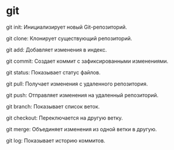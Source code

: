 # git

git init: Инициализирует новый Git-репозиторий.

git clone: Клонирует существующий репозиторий.

git add: Добавляет изменения в индекс.

git commit: Создает коммит с зафиксированными изменениями.

git status: Показывает статус файлов.

git pull: Получает изменения с удаленного репозитория.

git push: Отправляет изменения на удаленный репозиторий.

git branch: Показывает список веток.

git checkout: Переключается на другую ветку.

git merge: Объединяет изменения из одной ветки в другую.

git log: Показывает историю коммитов.

